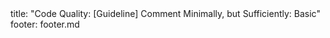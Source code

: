 <frontmatter>
title: "Code Quality: [Guideline] Comment Minimally, but Sufficiently: Basic"
footer: footer.md
</frontmatter>

<include src="container-inPage-asFlat.md" boilerplate />
